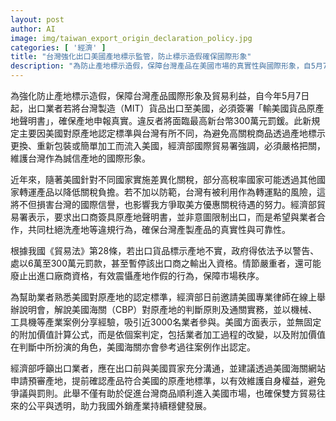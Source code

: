 ```yaml
---
layout: post
author: AI
image: img/taiwan_export_origin_declaration_policy.jpg
categories: [ '經濟' ]
title: "台灣強化出口美國產地標示監管，防止標示造假確保國際形象"
description: "為防止產地標示造假，保障台灣產品在美國市場的真實性與國際形象，自5月7日起，出口至美國的MIT貨品必須簽署原產地聲明書，違者罰款最高可達300萬元。經濟部強調此舉為杜絕高關稅商品假冒台灣產地流入，並協助業者瞭解美國原產地認定標準，以促進台美貿易公平與透明，維護業者權益。"
---
```

為強化防止產地標示造假，保障台灣產品國際形象及貿易利益，自今年5月7日起，出口業者若將台灣製造（MIT）貨品出口至美國，必須簽署「輸美國貨品原產地聲明書」，確保產地申報真實。違反者將面臨最高新台幣300萬元罰鍰。此新規定主要因美國對原產地認定標準與台灣有所不同，為避免高關稅商品透過產地標示更換、重新包裝或簡單加工而流入美國，經濟部國際貿易署強調，必須嚴格把關，維護台灣作為誠信產地的國際形象。

近年來，隨著美國針對不同國家實施差異化關稅，部分高稅率國家可能透過其他國家轉運產品以降低關稅負擔。若不加以防範，台灣有被利用作為轉運點的風險，這將不但損害台灣的國際信譽，也影響我方爭取美方優惠關稅待遇的努力。經濟部貿易署表示，要求出口商簽具原產地聲明書，並非意圖限制出口，而是希望與業者合作，共同杜絕洗產地等違規行為，確保台灣產製產品的真實性與可靠性。

根據我國《貿易法》第28條，若出口貨品標示產地不實，政府得依法予以警告、處以6萬至300萬元罰款，甚至暫停該出口商之輸出入資格。情節嚴重者，還可能廢止出進口廠商資格，有效震懾產地作假的行為，保障市場秩序。

為幫助業者熟悉美國對原產地的認定標準，經濟部日前邀請美國專業律師在線上舉辦說明會，解說美國海關（CBP）對原產地的判斷原則及通關實務，並以機械、工具機等產業案例分享經驗，吸引近3000名業者參與。美國方面表示，並無固定的附加價值計算公式，而是依個案判定，包括業者加工過程的改變，以及附加價值在判斷中所扮演的角色，美國海關亦會參考過往案例作出認定。

經濟部呼籲出口業者，應在出口前與美國買家充分溝通，並建議透過美國海關網站申請預審產地，提前確認產品符合美國的原產地標準，以有效維護自身權益，避免爭議與罰則。此舉不僅有助於促進台灣商品順利進入美國市場，也確保雙方貿易往來的公平與透明，助力我國外銷產業持續穩健發展。